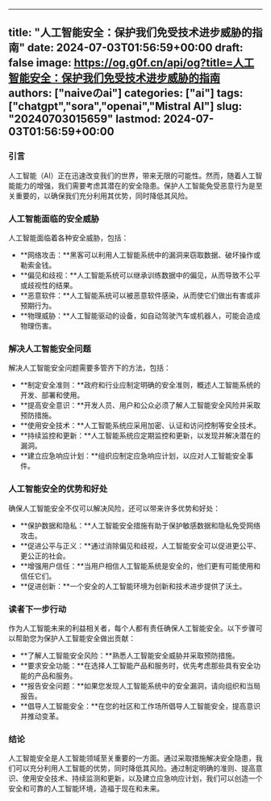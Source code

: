 
---
title: "人工智能安全：保护我们免受技术进步威胁的指南"
date: 2024-07-03T01:56:59+00:00
draft: false
image: https://og.g0f.cn/api/og?title=人工智能安全：保护我们免受技术进步威胁的指南
authors: ["naiveのai"]
categories: ["ai"]
tags: ["chatgpt","sora","openai","Mistral AI"]
slug: "20240703015659"
lastmod: 2024-07-03T01:56:59+00:00
---
### 引言

人工智能（AI）正在迅速改变我们的世界，带来无限的可能性。然而，随着人工智能能力的增强，我们需要考虑其潜在的安全隐患。保护人工智能免受恶意行为是至关重要的，以确保我们充分利用其优势，同时降低其风险。

### 人工智能面临的安全威胁

人工智能面临着各种安全威胁，包括：

- **网络攻击：**黑客可以利用人工智能系统中的漏洞来窃取数据、破坏操作或勒索金钱。
- **偏见和歧视：**人工智能系统可以继承训练数据中的偏见，从而导致不公平或歧视性的结果。
- **恶意软件：**人工智能系统可以被恶意软件感染，从而使它们做出有害或非预期行为。
- **物理威胁：**人工智能驱动的设备，如自动驾驶汽车或机器人，可能会造成物理伤害。

### 解决人工智能安全问题

解决人工智能安全问题需要多管齐下的方法，包括：

- **制定安全准则：**政府和行业应制定明确的安全准则，概述人工智能系统的开发、部署和使用。
- **提高安全意识：**开发人员、用户和公众必须了解人工智能安全风险并采取预防措施。
- **使用安全技术：**人工智能系统应采用加密、认证和访问控制等安全技术。
- **持续监控和更新：**人工智能系统应定期监控和更新，以发现并解决潜在的漏洞。
- **建立应急响应计划：**组织应制定应急响应计划，以应对人工智能安全事件。

### 人工智能安全的优势和好处

确保人工智能安全不仅可以解决风险，还可以带来许多优势和好处：

- **保护数据和隐私：**人工智能安全措施有助于保护敏感数据和隐私免受网络攻击。
- **促进公平与正义：**通过消除偏见和歧视，人工智能安全可以促进更公平、更公正的社会。
- **增强用户信任：**当用户相信人工智能系统是安全的，他们更有可能使用和信任它们。
- **促进创新：**一个安全的人工智能环境为创新和技术进步提供了沃土。

### 读者下一步行动

作为人工智能未来的利益相关者，每个人都有责任确保人工智能安全。以下步骤可以帮助您为保护人工智能安全做出贡献：

- **了解人工智能安全风险：**熟悉人工智能安全威胁并采取预防措施。
- **要求安全功能：**在选择人工智能产品和服务时，优先考虑那些具有安全功能的产品和服务。
- **报告安全问题：**如果您发现人工智能系统中的安全漏洞，请向组织和当局报告。
- **倡导人工智能安全：**在您的社区和工作场所倡导人工智能安全，提高意识并推动变革。

### 结论

人工智能安全是人工智能领域至关重要的一方面。通过采取措施解决安全隐患，我们可以充分利用人工智能的优势，同时降低其风险。通过制定明确的准则、提高意识、使用安全技术、持续监测和更新，以及建立应急响应计划，我们可以创造一个安全和可靠的人工智能环境，造福于现在和未来。